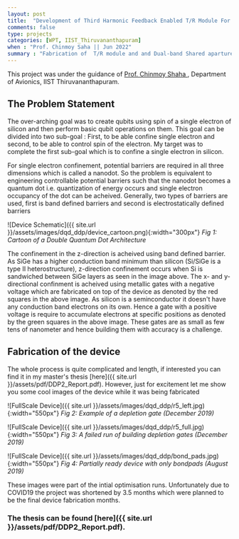 ```yaml
---
layout: post
title:  "Development of Third Harmonic Feedback Enabled T/R Module For Far-Field WPT Application"
comments: false
type: projects
categories: [WPT, IIST_Thiruvananthapuram]
when : "Prof. Chinmoy Saha || Jun 2022"
summary : "Fabrication of  T/R module and and Dual-band Shared aparture antenna."
---
```

This project was under the guidance of [Prof. Chinmoy Shaha ](http://www.phy.iitb.ac.in/en/employee-profile/dr-suddhasatta-mahapatra-1), Department of Avionics, IIST Thiruvananthapuram. 

## The Problem Statement
The over-arching goal was to create qubits using spin of a single electron of silicon and then perform basic qubit operations on them. This goal can be divided into two sub-goal : First, to be able confine single electron and second, to be able to control spin of the electron. My target was to 
complete the first sub-goal which is to confine a single electron in silicon. 

For single electron confinement, potential barriers are required in all three dimensions which is called a nanodot. So the problem is equivalent to engineering controllable potential barriers such that the nanodot becomes a quantum dot i.e. quantization of energy occurs and single electron occupancy of the dot can be acheived. Generally, two types of barriers are used, first is band defined barriers and second is electrostatically defined barriers

![Device Schematic]({{ site.url }}/assets/images/dqd_ddp/device_cartoon.png){:width="300px"}
*Fig 1: Cartoon of a Double Quantum Dot Architecture*

The confinement in the z-direction is acheived using band defined barrier. As SiGe has a higher conduction band minimum than silicon (Si/SiGe is a type II heterostructure), z-direction confinement occurs when Si is sandwiched between SiGe layers as seen in the image above. The x- and y-directional confinment is acheived using metallic gates with a negative voltage which are fabricated on top of the device as denoted by the red squares in the above image. As silicon is a seminconductor it doesn't have any conduction band electrons on its own. Hence a gate with a positive voltage is require to accumulate electrons at specific positions as denoted by the green squares in the above image. These gates are as small as few tens of nanometer and hence building them with accuracy is a challenge.


## Fabrication of the device
The whole process is quite complicated and length, if interested you can find it in my master's thesis [here]({{ site.url }}/assets/pdf/DDP2_Report.pdf). However, just for excitement let me show you some cool images of the device while it was being fabricated

![FullScale Device]({{ site.url }}/assets/images/dqd_ddp/r5_left.jpg){:width="550px"} *Fig 2: Example of a depletion gate (December 2019)*

![FullScale Device]({{ site.url }}/assets/images/dqd_ddp/r5_full.jpg){:width="550px"} *Fig 3: A failed run of building depletion gates (December 2019)* 


![FullScale Device]({{ site.url }}/assets/images/dqd_ddp/bond_pads.jpg){:width="550px"} *Fig 4: Partially ready device with only bondpads (August 2019)* 

These images were part of the intial optimisation runs. Unfortunately due to COVID19 the project was shortened by 3.5 months which were planned to be the final device fabrication months. 

### The thesis can be found [here]({{ site.url }}/assets/pdf/DDP2_Report.pdf).



